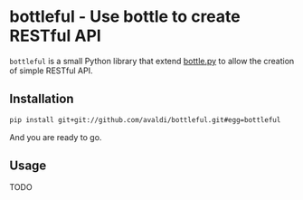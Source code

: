 bottleful - Use bottle to create RESTful API
========

`bottleful` is a small Python library that extend [bottle.py](http://bottlepy.org/) to allow the creation of simple RESTful API.

Installation
------------

```bash
pip install git+git://github.com/avaldi/bottleful.git#egg=bottleful
```

And you are ready to go.


Usage
-----
TODO
